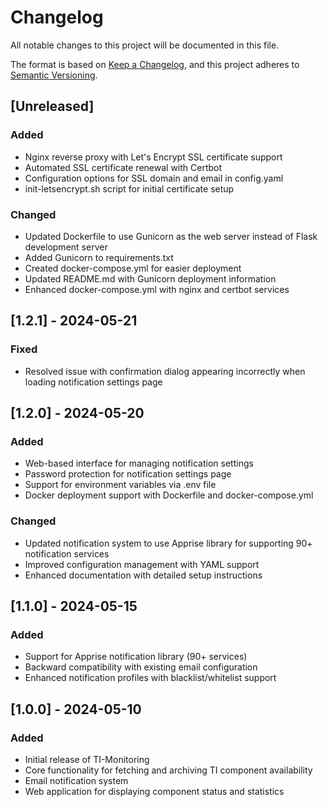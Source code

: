 # Changelog

All notable changes to this project will be documented in this file.

The format is based on [Keep a Changelog](https://keepachangelog.com/en/1.0.0/),
and this project adheres to [Semantic Versioning](https://semver.org/spec/v2.0.0.html).

## [Unreleased]

### Added
- Nginx reverse proxy with Let's Encrypt SSL certificate support
- Automated SSL certificate renewal with Certbot
- Configuration options for SSL domain and email in config.yaml
- init-letsencrypt.sh script for initial certificate setup

### Changed
- Updated Dockerfile to use Gunicorn as the web server instead of Flask development server
- Added Gunicorn to requirements.txt
- Created docker-compose.yml for easier deployment
- Updated README.md with Gunicorn deployment information
- Enhanced docker-compose.yml with nginx and certbot services

## [1.2.1] - 2024-05-21

### Fixed
- Resolved issue with confirmation dialog appearing incorrectly when loading notification settings page

## [1.2.0] - 2024-05-20

### Added
- Web-based interface for managing notification settings
- Password protection for notification settings page
- Support for environment variables via .env file
- Docker deployment support with Dockerfile and docker-compose.yml

### Changed
- Updated notification system to use Apprise library for supporting 90+ notification services
- Improved configuration management with YAML support
- Enhanced documentation with detailed setup instructions

## [1.1.0] - 2024-05-15

### Added
- Support for Apprise notification library (90+ services)
- Backward compatibility with existing email configuration
- Enhanced notification profiles with blacklist/whitelist support

## [1.0.0] - 2024-05-10

### Added
- Initial release of TI-Monitoring
- Core functionality for fetching and archiving TI component availability
- Email notification system
- Web application for displaying component status and statistics